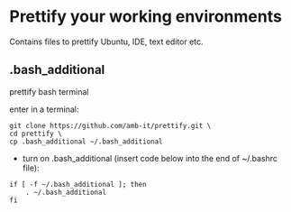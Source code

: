 # Prettify your working environments

Contains files to prettify Ubuntu, IDE, text editor etc.

## .bash_additional

prettify bash terminal

enter in a terminal:

```
git clone https://github.com/amb-it/prettify.git \
cd prettify \
cp .bash_additional ~/.bash_additional
```
- turn on .bash_additional (insert code below into the end of ~/.bashrc file):

```
if [ -f ~/.bash_additional ]; then
    . ~/.bash_additional
fi
```